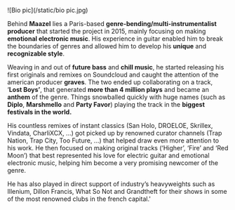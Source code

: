 ![Bio pic](/static/bio pic.jpg)

Behind  **Maazel**  lies  a  Paris-based  **genre-bending/multi-instrumentalist producer**  that  started  the  project  in  2015, mainly  focusing  on  making  **emotional  electronic  music**. His  experience  in  guitar  enabled  him  to  break  the  boundaries  of  genres  and  allowed  him  to  develop  his  **unique**  and  **recognizable  style**.


Weaving  in  and  out  of  **future  bass**  and  **chill  music**, he  started  releasing  his  first  originals  and  remixes  on  Soundcloud  and  caught  the  attention  of  the  american  producer  **graves**. The  two  ended  up  collaborating  on  a  track, ‘**Lost  Boys’**, that  generated  **more  than  4  million  plays**  and  became  an  **anthem**  of  the  genre. Things  snowballed  quickly  with  huge  names (such  as  **Diplo**, **Marshmello**  and  **Party  Favor**) playing  the  track  in  the  **biggest  festivals  in  the  world.** 


His  countless  remixes  of  instant  classics (San  Holo, DROELOE, Skrillex, Vindata, CharliXCX, ...) got  picked  up  by  renowned  curator  channels (Trap  Nation, Trap  City, Too  Future, ...) that  helped  draw  even  more  attention  to  his  work. He  then  focused  on  making  original  tracks (‘Higher’, ‘Fire’ and ‘Red  Moon’) that  best  represented  his  love  for  electric  guitar  and  emotional  electronic  music, helping  him  become  a  very  promising  newcomer  of  the  genre.


He  has  also  played  in  direct  support  of  industry’s  heavyweights  such  as  Illenium, Dillon  Francis, What  So  Not  and  Grandtheft  for  their  shows  in  some  of  the  most  renowned  clubs  in  the  french  capital.'
